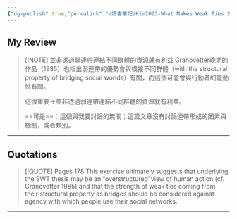 ```yaml
---
{"dg-publish":true,"permalink":"/讀書筆記/Kim2023-What Makes Weak Ties Strong/並非透過弱連帶連結不同群體的資源就有利益/","tags":["李樹論文"],"noteIcon":"3","created":"2025-06-02T15:27:10.336+08:00","updated":"2025-06-02T15:31:43.150+08:00"}
---
```











## My Review



> [!NOTE] 並非透過弱連帶連結不同群體的資源就有利益
>  Granovetter晚期的作品（1985）也指出弱連帶的優勢會與橋接不同群體（with the structural property of bridging social worlds）有關，而這個可能會與行動者的能動性有關。
> 
> 這很重要→並非透過弱連帶連結不同群體的資源就有利益。
> 
> ==可是==：這個與我要討論的無關；這篇文章沒有討論連帶形成的因素與機制，或者類別。

---


## Quotations

> [!QUOTE] Pages  178
> This exercise ultimately suggests that underlying the SWT thesis may be an “overstructured”view of human action (cf. Granovetter 1985) and that the strength of weak ties coming from their structural property as bridges should be considered against agency with which people use their social networks.



---
